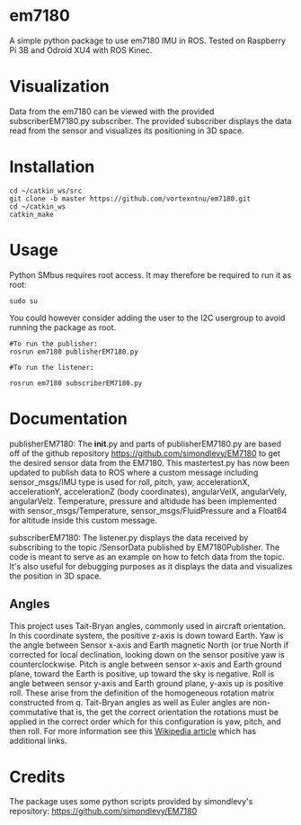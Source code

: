 # em7180

A simple python package to use em7180 IMU in ROS. Tested on Raspberry Pi 3B and Odroid XU4 with ROS Kinec.

# Visualization

Data from the em7180 can be viewed with the provided subscriberEM7180.py subscriber. The provided subscriber displays the data read from the sensor and visualizes its positioning in 3D space.

# Installation

    cd ~/catkin_ws/src
    git clone -b master https://github.com/vortexntnu/em7180.git
    cd ~/catkin_ws
    catkin_make

# Usage

Python SMbus requires root access. It may therefore be required to run it as root:

    sudo su
You could however consider adding the user to the I2C usergroup to avoid running the package as root.

    #To run the publisher:
    rosrun em7180 publisherEM7180.py
    
    #To run the listener:

    rosrun em7180 subscriberEM7180.py

    
    
# Documentation

publisherEM7180: 
The __init__.py and parts of publisherEM7180.py are based off of the github repository https://github.com/simondlevy/EM7180 to get the desired sensor data from the EM7180. This mastertest.py has now been updated to publish data to ROS where a custom message including sensor_msgs/IMU type is used for roll, pitch, yaw, accelerationX, accelerationY, accelerationZ (body coordinates), angularVelX, angularVely, angularVelz. Temperature, pressure and altidude has been implemented with sensor_msgs/Temperature, sensor_msgs/FluidPressure and a Float64 for altitude inside this custom message. 


subscriberEM7180:
The listener.py displays the data received by subscribing to the topic /SensorData published by EM7180Publisher. The code is meant to serve as an example on how to fetch data from the topic. It's also useful for debugging purposes as it displays the data and visualizes the position in 3D space.

## Angles
This project uses Tait-Bryan angles, commonly used in aircraft orientation.  In this coordinate system, the positive z-axis is down toward Earth.  Yaw is the angle between Sensor x-axis and Earth magnetic North (or true North if corrected for local declination, looking down on the sensor positive yaw is counterclockwise.  Pitch is angle between sensor x-axis and Earth ground plane, toward the Earth is positive, up toward the sky is negative.  Roll is angle between sensor y-axis and Earth ground plane, y-axis up is positive roll.  These arise from the definition of the homogeneous rotation matrix constructed from q.  Tait-Bryan angles as well as Euler angles are non-commutative that is, the get the correct orientation the rotations must be applied in the correct order which for this configuration is yaw, pitch, and then roll.  For more information see this [Wikipedia article](http://en.wikipedia.org/wiki/Conversion_between_q_and_Euler_angles) which has additional links.


# Credits
The package uses some python scripts provided by simondlevy's repository: https://github.com/simondlevy/EM7180

